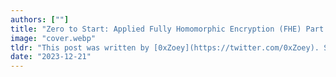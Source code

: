 ```yaml
---
authors: [""]
title: "Zero to Start: Applied Fully Homomorphic Encryption (FHE) Part 2"
image: "cover.webp"
tldr: "This post was written by [0xZoey](https://twitter.com/0xZoey). Special thanks to [Janmajaya](https://twitter.com/Janmajaya_mall), [Enrico](https://twitter.com/backaes?lang=en), and [Owen](https://twitter.com/omurovec) who generously gave their time and expertise to review this piece. Your valuable contributions and feedback have greatly enhanced the quality and depth of this work."
date: "2023-12-21"
---
```

